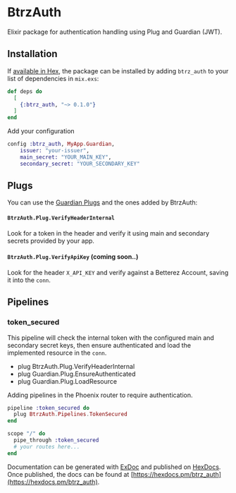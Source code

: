 # BtrzAuth

Elixir package for authentication handling using Plug and Guardian (JWT).

## Installation

If [available in Hex](https://hex.pm/docs/publish), the package can be installed
by adding `btrz_auth` to your list of dependencies in `mix.exs`:

```elixir
def deps do
  [
    {:btrz_auth, "~> 0.1.0"}
  ]
end
```

Add your configuration

```elixir
config :btrz_auth, MyApp.Guardian,
    issuer: "your-issuer",
    main_secret: "YOUR_MAIN_KEY",
    secondary_secret: "YOUR_SECONDARY_KEY"
```

## Plugs
You can use the [Guardian Plugs](https://hexdocs.pm/guardian/readme.html#plugs) and the ones added by BtrzAuth:
#### `BtrzAuth.Plug.VerifyHeaderInternal`

Look for a token in the header and verify it using main and secondary secrets provided by your app.

#### `BtrzAuth.Plug.VerifyApiKey` (coming soon..)

Look for the header `X_API_KEY` and verify against a Betterez Account, saving it into the `conn`.
## Pipelines

### token_secured

This pipeline will check the internal token with the configured main and secondary secret keys, then ensure authenticated and load the implemented resource in the `conn`.

* plug BtrzAuth.Plug.VerifyHeaderInternal
* plug Guardian.Plug.EnsureAuthenticated
* plug Guardian.Plug.LoadResource

Adding pipelines in the Phoenix router to require authentication.

```elixir
pipeline :token_secured do
  plug BtrzAuth.Pipelines.TokenSecured
end

scope "/" do
  pipe_through :token_secured
  # your routes here...
end
```

Documentation can be generated with [ExDoc](https://github.com/elixir-lang/ex_doc)
and published on [HexDocs](https://hexdocs.pm). Once published, the docs can
be found at [https://hexdocs.pm/btrz_auth](https://hexdocs.pm/btrz_auth).

